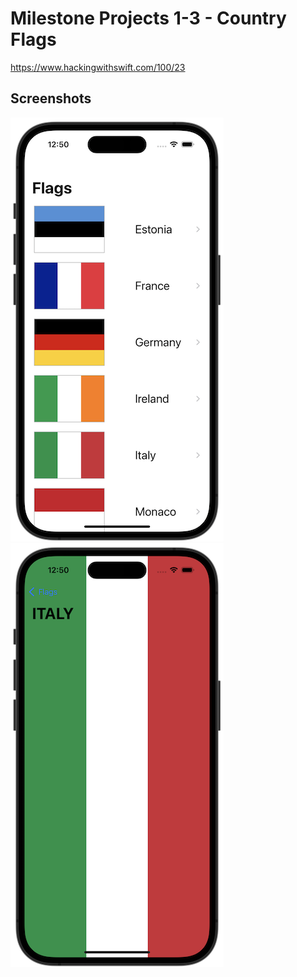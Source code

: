 # Milestone Projects 1-3 - Country Flags

https://www.hackingwithswift.com/100/23

## Screenshots

![screenshot1](screenshots/screen01.png)
![screenshot2](screenshots/screen02.png)
